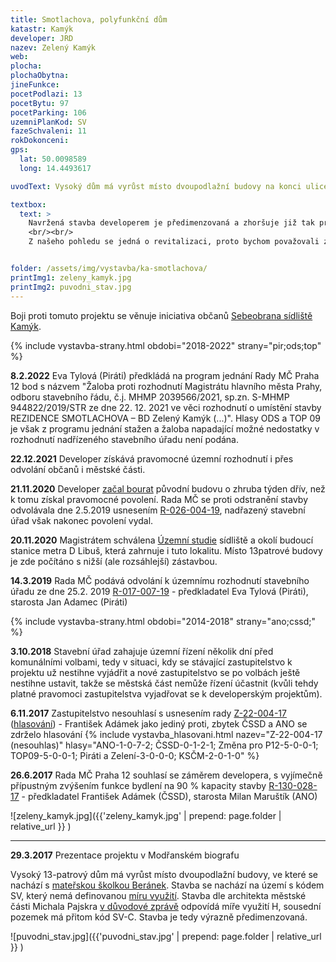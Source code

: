 ```yaml
---
title: Smotlachova, polyfunkční dům
katastr: Kamýk
developer: JRD
nazev: Zelený Kamýk
web:
plocha:
plochaObytna:
jineFunkce:
pocetPodlazi: 13
pocetBytu: 97
pocetParking: 106
uzemniPlanKod: SV
fazeSchvaleni: 11
rokDokonceni:
gps:
  lat: 50.0098589
  long: 14.4493617

uvodText: Vysoký dům má vyrůst místo dvoupodlažní budovy na konci ulice Smotlachova

textbox:
  text: >
    Navržená stavba developerem je předimenzovaná a zhoršuje již tak problematické parkování pro stávající obyvatele. Dále jsme pro striktní respektování územního plánu (SV), který zde dává každé funkci včetně bydlení maximálně 60 % plochy. Bez prostor pro podnikání a setkávání obyvatel se naše městská část mění v noclehárnu. Jediné pozitivum návrhu je zelená střecha.
    <br/><br/>
    Z našeho pohledu se jedná o revitalizaci, proto bychom považovali za přiměřená 3 patra.


folder: /assets/img/vystavba/ka-smotlachova/
printImg1: zeleny_kamyk.jpg
printImg2: puvodni_stav.jpg
---
```


Boji proti tomuto projektu se věnuje iniciativa občanů [Sebeobrana sídliště Kamýk](http://www.sidliste-kamyk.cz/).

{% include vystavba-strany.html obdobi="2018-2022" strany="pir;ods;top" %}

**8.2.2022** Eva Tylová (Piráti) předkládá na program jednání Rady MČ Praha 12 bod s názvem "Žaloba proti rozhodnutí Magistrátu hlavního města Prahy, odboru stavebního řádu, č.j. MHMP 2039566/2021, sp.zn. S-MHMP 944822/2019/STR ze dne 22. 12. 2021 ve věci rozhodnutí o umístění stavby REZIDENCE SMOTLACHOVA – BD Zelený Kamýk (...)". Hlasy ODS a TOP 09 je však z programu jednání stažen a žaloba napadající možné nedostatky v rozhodnutí nadřízeného stavebního úřadu není podána.

**22.12.2021** Developer získává pravomocné územní rozhodnutí i přes odvolání občanů i městské části.

**21.11.2020** Developer [začal bourat](https://www.praha12.cz/po%2Dnepravomocne%2Ddemolici%2Dskolky%2Dzustaly%2Dsutiny%2Di%2Dzvlastni%2Dpachut/d-80303) původní budovu o zhruba týden dřív, než k tomu získal pravomocné povolení. Rada MČ se proti odstranění stavby odvolávala dne 2.5.2019 usnesením 
[R-026-004-19](https://www.praha12.cz/assets/File.ashx?id_org=80112&id_dokumenty=69391), nadřazený stavební úřad však nakonec povolení vydal.

**20.11.2020** Magistrátem schválena [Územní studie](https://www.praha.eu/jnp/cz/o_meste/magistrat/odbory/odbor_uzemniho_rozvoje/uzemni_planovani/uzemni_studie/studie_platne/) sídliště a okolí budoucí stanice metra D Libuš, která zahrnuje i tuto lokalitu. Místo 13patrové budovy je zde počítáno s nižší (ale rozsáhlejší) zástavbou. 

**14.3.2019** Rada MČ podává odvolání k územnímu rozhodnutí stavebního úřadu ze dne 25.2. 2019 
[R-017-007-19](https://www.praha12.cz/assets/File.ashx?id_org=80112&id_dokumenty=67913) - předkladatel Eva Tylová (Piráti), starosta Jan Adamec (Piráti)

{% include vystavba-strany.html obdobi="2014-2018" strany="ano;cssd;" %}

**3.10.2018** Stavební úřad zahajuje územní řízení několik dní před komunálními volbami, tedy v situaci, kdy se stávající zastupitelstvo k projektu už nestihne vyjádřit a nové zastupitelstvo se po volbách ještě nestihne ustavit, takže se městská část nemůže řízení účastnit (kvůli tehdy platné pravomoci zastupitelstva vyjadřovat se k developerským projektům).

**6.11.2017** Zastupitelstvo nesouhlasí s usnesením rady
[Z-22-004-17](https://www.praha12.cz/assets/File.ashx?id_org=80112&id_dokumenty=69738) ([hlasování](https://www.praha12.cz/assets/File.ashx?id_org=80112&id_dokumenty=58655)) - František Adámek jako jediný proti, zbytek ČSSD a ANO se zdrželo hlasování
{% include vystavba_hlasovani.html nazev="Z-22-004-17 (nesouhlas)" hlasy="ANO-1-0-7-2; ČSSD-0-1-2-1; Změna pro P12-5-0-0-1; TOP09-5-0-0-1; Piráti a Zelení-3-0-0-0; KSČM-2-0-1-0" %}

**26.6.2017** Rada MČ Praha 12 souhlasí se záměrem developera, s vyjímečně přípustným zvýšením funkce bydlení na 90 % kapacity stavby [R-130-028-17](https://www.praha12.cz/assets/File.ashx?id_org=80112&id_dokumenty=67606) - předkladatel František Adámek (ČSSD), starosta Milan Maruštík (ANO)

![zeleny_kamyk.jpg]({{'zeleny_kamyk.jpg' | prepend: page.folder | relative_url }} )

- - -

**29.3.2017** Prezentace projektu v Modřanském biografu

Vysoký 13-patrový dům má vyrůst místo dvoupodlažní budovy, ve které se nachází s [mateřskou školkou Beránek](http://www.msberanek.cz/). Stavba se nachází na území s kódem SV, který nemá definovanou [míru využití](uzemni-plan.html). Stavba dle architekta městské části Michala Pajskra [v důvodové zprávě](http://www.individualniplanovani.cz/wp-content/uploads/2017/09/duvodova-zprava-Smotlachova-cerven2017.pdf) odpovídá míře využití H, sousední pozemek má přitom kód SV-C. Stavba je tedy výrazně předimenzovaná.

![puvodni_stav.jpg]({{'puvodni_stav.jpg' | prepend: page.folder | relative_url }} )
